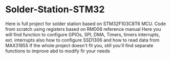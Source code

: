 # Solder-Station-STM32
Here is full project for solder station based on STM32F103C8T6 MCU. Code from scratch using registers based on RM008 reference manual 
Here you will find function to configure GPIOs, SPI, DMA, Timers, timers interrupts, ext. interrupts also how to configure SSD1306 and how to read data from MAX31855
If the whole project doesn't fit you, still you'll find separate functions to improve abd to modify fir your needs
